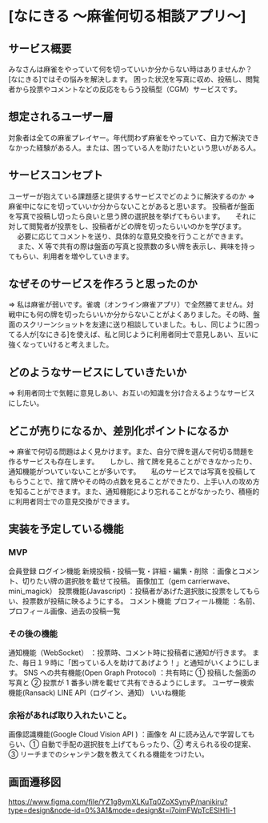 # [なにきる 〜麻雀何切る相談アプリ〜]

## サービス概要

みなさんは麻雀をやっていて何を切っていいか分からない時はありませんか？
[なにきる]ではその悩みを解決します。
困った状況を写真に収め、投稿し、閲覧者から投票やコメントなどの反応をもらう投稿型（CGM）サービスです。

## 想定されるユーザー層 　

対象者は全ての麻雀プレイヤー。年代問わず麻雀をやっていて、自力で解決できなかった経験がある人。または、困っている人を助けたいという思いがある人。

## サービスコンセプト

ユーザーが抱えている課題感と提供するサービスでどのように解決するのか
=> 麻雀中になにを切っていいか分からないことがあると思います。
投稿者が盤面を写真で投稿し切ったら良いと思う牌の選択肢を挙げてもらいます。 　
それに対して閲覧者が投票をし、投稿者がどの牌を切ったらいいのかを学びます。 　
必要に応じてコメントを送り、具体的な意見交換を行うことができます。 　
また、X 等で共有の際は盤面の写真と投票数の多い牌を表示し、興味を持ってもらい、利用者を増やしていきます。

## なぜそのサービスを作ろうと思ったのか

=> 私は麻雀が弱いです。雀魂（オンライン麻雀アプリ）で全然勝てません。対戦中にも何の牌を切ったらいいか分からないことがよくありました。その時、盤面のスクリーンショットを友達に送り相談していました。もし、同じように困ってる人が[なにきる]を使えば、私と同じように利用者同士で意見しあい、互いに強くなっていけると考えました。

## どのようなサービスにしていきたいか

=> 利用者同士で気軽に意見しあい、お互いの知識を分け合えるようなサービスにしたい。

## どこが売りになるか、差別化ポイントになるか

=> 麻雀で何切る問題はよく見かけます。また、自分で牌を選んで何切る問題を作るサービスも存在します。 　
しかし、捨て牌を見ることができなかったり、通知機能がついていないことが多いです。 　
私のサービスでは写真を投稿してもらうことで、捨て牌やその時の点数を見ることができたり、上手い人の攻め方を知ることができます。また、通知機能により忘れることがなかったり、積極的に利用者同士での意見交換ができます。

## 実装を予定している機能

### MVP

会員登録
ログイン機能
新規投稿・投稿一覧・詳細・編集・削除 ：画像とコメント、切りたい牌の選択肢を載せて投稿。
画像加工（gem carrierwave、mini_magick）
投票機能(Javascript) ：投稿者があげた選択肢に投票をしてもらい、投票数が投稿に映るようにする。
コメント機能
プロフィール機能 ：名前、プロフィール画像、過去の投稿一覧

### その後の機能

通知機能（WebSocket） ：投票時、コメント時に投稿者に通知が行きます。 また、毎日１９時に「困っている人を助けてあげよう！」と通知がいくようにします。
SNS への共有機能(Open Graph Protocol) ：共有時に ① 投稿した盤面の写真と ② 投票が 1 番多い牌を載せて共有できるようにします。
ユーザー検索機能(Ransack)
LINE API（ログイン、通知）
いいね機能

### 余裕があれば取り入れたいこと。

画像認識機能(Google Cloud Vision API ) ：画像を AI に読み込んで学習してもらい、① 自動で手配の選択肢を上げてもらったり、② 考えられる役の提案、③ リーチまでのシャンテン数を教えてくれる機能をつけたい。

## 画面遷移図

https://www.figma.com/file/YZ1g8ymXLKuTq0ZoXSynyP/nanikiru?type=design&node-id=0%3A1&mode=design&t=i7oimFWpTcESIH1i-1
